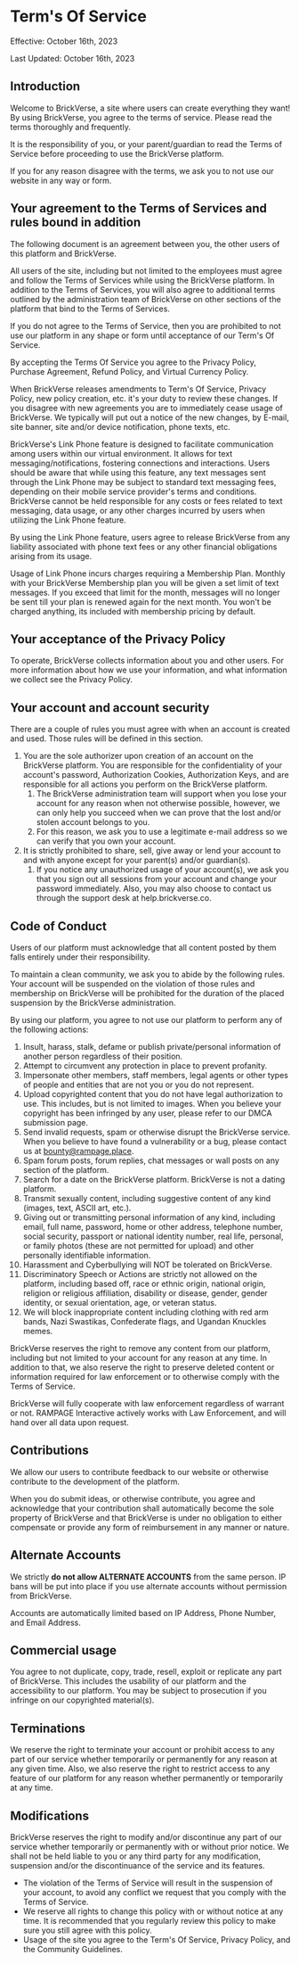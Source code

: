 # Term's Of Service

Effective: October 16th, 2023

Last Updated: October 16th, 2023

## Introduction

Welcome to BrickVerse, a site where users can create everything they want! By using BrickVerse, you agree to the terms of service. Please read the terms thoroughly and frequently.&#x20;

It is the responsibility of you, or your parent/guardian to read the Terms of Service before proceeding to use the BrickVerse platform.&#x20;

If you for any reason disagree with the terms, we ask you to not use our website in any way or form.

## Your agreement to the Terms of Services and rules bound in addition

The following document is an agreement between you, the other users of this platform and BrickVerse.&#x20;

All users of the site, including but not limited to the employees must agree and follow the Terms of Services while using the BrickVerse platform. In addition to the Terms of Services, you will also agree to additional terms outlined by the administration team of BrickVerse on other sections of the platform that bind to the Terms of Services.&#x20;

If you do not agree to the Terms of Service, then you are prohibited to not use our platform in any shape or form until acceptance of our Term's Of Service.

By accepting the Terms Of Service you agree to the Privacy Policy, Purchase Agreement, Refund Policy, and Virtual Currency Policy.

When BrickVerse releases amendments to Term's Of Service, Privacy Policy, new policy creation, etc. it's your duty to review these changes. If you disagree with new agreements you are to immediately cease usage of BrickVerse. We typically will put out a notice of the new changes, by E-mail, site banner, site and/or device notification, phone texts, etc.

BrickVerse's Link Phone feature is designed to facilitate communication among users within our virtual environment. It allows for text messaging/notifications, fostering connections and interactions. Users should be aware that while using this feature, any text messages sent through the Link Phone may be subject to standard text messaging fees, depending on their mobile service provider's terms and conditions. BrickVerse cannot be held responsible for any costs or fees related to text messaging, data usage, or any other charges incurred by users when utilizing the Link Phone feature.&#x20;

By using the Link Phone feature, users agree to release BrickVerse from any liability associated with phone text fees or any other financial obligations arising from its usage.&#x20;

Usage of Link Phone incurs charges requiring a Membership Plan. Monthly with your BrickVerse Membership plan you will be given a set limit of text messages. If you exceed that limit for the month, messages will no longer be sent till your plan is renewed again for the next month. You won't be charged anything, its included with membership pricing by default.

## Your acceptance of the Privacy Policy

To operate, BrickVerse collects information about you and other users. For more information about how we use your information, and what information we collect see the Privacy Policy.

## Your account and account security

There are a couple of rules you must agree with when an account is created and used. Those rules will be defined in this section.

1. You are the sole authorizer upon creation of an account on the BrickVerse platform. You are responsible for the confidentiality of your account's password, Authorization Cookies, Authorization Keys, and are responsible for all actions you perform on the BrickVerse platform.&#x20;
   1. The BrickVerse administration team will support when you lose your account for any reason when not otherwise possible, however, we can only help you succeed when we can prove that the lost and/or stolen account belongs to you.&#x20;
   2. For this reason, we ask you to use a legitimate e-mail address so we can verify that you own your account.
2. It is strictly prohibited to share, sell, give away or lend your account to and with anyone except for your parent(s) and/or guardian(s).&#x20;
   1. If you notice any unauthorized usage of your account(s), we ask you that you sign out all sessions from your account and change your password immediately. Also, you may also choose to contact us through the support desk at help.brickverse.co.

## Code of Conduct

Users of our platform must acknowledge that all content posted by them falls entirely under their responsibility.&#x20;

To maintain a clean community, we ask you to abide by the following rules. Your account will be suspended on the violation of those rules and membership on BrickVerse will be prohibited for the duration of the placed suspension by the BrickVerse administration.

By using our platform, you agree to not use our platform to perform any of the following actions:

1. Insult, harass, stalk, defame or publish private/personal information of another person  regardless of their position.
2. Attempt to circumvent any protection in place to prevent profanity.
3. Impersonate other members, staff members, legal agents or other types of people and entities that are not you or you do not represent.
4. Upload copyrighted content that you do not have legal authorization to use. This includes, but is not limited to images. When you believe your copyright has been infringed by any user, please refer to our DMCA submission page.
5. Send invalid requests, spam or otherwise disrupt the BrickVerse service. When you believe to have found a vulnerability or a bug, please contact us at bounty@rampage.place.
6. Spam forum posts, forum replies, chat messages or wall posts on any section of the platform.
7. Search for a date on the BrickVerse platform. BrickVerse is not a dating platform.
8. Transmit sexually content, including suggestive content of any kind (images, text, ASCII art, etc.).
9. Giving out or transmitting personal information of any kind, including email, full name, password, home or other address, telephone number, social security, passport or national identity number, real life, personal, or family photos (these are not permitted for upload) and other personally identifiable information.
10. Harassment and Cyberbullying will NOT be tolerated on BrickVerse.
11. Discriminatory Speech or Actions are strictly not allowed on the platform, including based off, race or ethnic origin, national origin, religion or religious affiliation, disability or disease, gender, gender identity, or sexual orientation, age, or veteran status.
12. We will block inappropriate content including clothing with red arm bands, Nazi Swastikas, Confederate flags, and Ugandan Knuckles memes.

BrickVerse reserves the right to remove any content from our platform, including but not limited to your account for any reason at any time. In addition to that, we also reserve the right to preserve deleted content or information required for law enforcement or to otherwise comply with the Terms of Service.

BrickVerse will fully cooperate with law enforcement regardless of warrant or not. RAMPAGE Interactive actively works with Law Enforcement, and will hand over all data upon request.

## Contributions

We allow our users to contribute feedback to our website or otherwise contribute to the development of the platform.&#x20;

When you do submit ideas, or otherwise contribute, you agree and acknowledge that your contribution shall automatically become the sole property of BrickVerse and that BrickVerse is under no obligation to either compensate or provide any form of reimbursement in any manner or nature.

## Alternate Accounts

We strictly **do not allow ALTERNATE ACCOUNTS** from the same person. IP bans will be put into place if you use alternate accounts without permission from BrickVerse.

Accounts are automatically limited based on IP Address, Phone Number, and Email Address.

## Commercial usage

You agree to not duplicate, copy, trade, resell, exploit or replicate any part of BrickVerse. This includes the usability of our platform and the accessibility to our platform. You may be subject to prosecution if you infringe on our copyrighted material(s).

## Terminations

We reserve the right to terminate your account or prohibit access to any part of our service whether temporarily or permanently for any reason at any given time. Also, we also reserve the right to restrict access to any feature of our platform for any reason whether permanently or temporarily at any time.

## Modifications

BrickVerse reserves the right to modify and/or discontinue any part of our service whether temporarily or permanently with or without prior notice. We shall not be held liable to you or any third party for any modification, suspension and/or the discontinuance of the service and its features.

* The violation of the Terms of Service will result in the suspension of your account, to avoid any conflict we request that you comply with the Terms of Service.
* We reserve all rights to change this policy with or without notice at any time. It is recommended that you regularly review this policy to make sure you still agree with this policy.
* Usage of the site you agree to the Term's Of Service, Privacy Policy, and the Community Guidelines.
